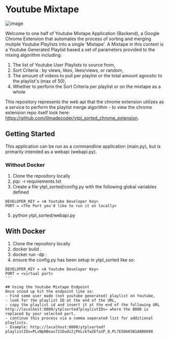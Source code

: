 # Youtube Mixtape
![image](https://user-images.githubusercontent.com/11481438/160301736-989898a0-4e78-41af-87c7-103195bb817d.png)

Welcome to one half of Youtube Mixtape Application (Backend), a Google Chrome Extension that automates the process of sorting and merging mutiple Youtube Playlists into a single 'Mixtape'. A Mixtape in this context is a Youtube Generated Playlist based a set of parameters provided to the mixing algorithm including:
1. The list of Youtube User Playlists to source from,
2. Sort Criteria : by views, likes, likes/views, or random,
3. The amount of videos to pull per playlist or the total amount agnostic to the playlist's (max of 50),
4. Whether to perform the Sort Criteria per playlist or on the mixtape as a whole

This repository represents the web api that the chrome extension utilizes as a service to perform the playlist merge algorithm - to view the chrome extension repo itself look here: https://github.com/illmadecoder/ytpl_sorted_chrome_extension.

## Getting Started
This application can be run as a commandline application (main.py), but is primarily intended as a webapi (webapi.py).

### Without Docker
1. Clone the repository locally
2. pip: -r requirements.txt
3. Create a file ytpl_sorted/config.py with the following global variables defined
```
DEVELOPER_KEY = <A Youtube Developer Key>
PORT = <The Port you'd like to run it on locally>
````
5. python ytpl_sorted/webapi.py

## With Docker
1. Clone the repository locally
2. docker build .
3. docker run -dp <host port>:<virtual port> <name of image>
4. ensure the config.py has been setup in ytpl_sorted like so:
```
DEVELOPER_KEY = <A Youtube Developer Key>
PORT = <virtual port>
'''

## Using the Youtube Mixtape Endpoint
Once stood up hit the endpoint like so:
- Find some user made (not youtube generated) playlist on Youtube, 
- look for the playlist ID at the end of the URL,
- copy the playlist id and insert it at the end of the following URL http://localhost:8000/ytplsorted?playlistIDs= where the 8000 is replaced by your selected port,
- continue this process via a comma seperated list for additional playlists.
- Example: http://localhost:8000/ytplsorted?playlistIDs=PLvNp0Boas721Oudz2jPmLckTw2Efa1P_8,PL7E5D665B1A8B6898
